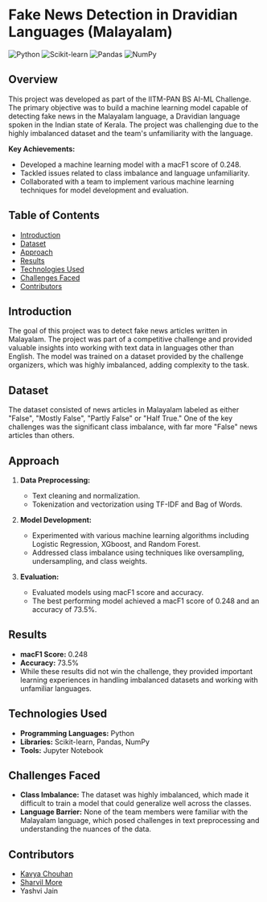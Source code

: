 # Fake News Detection in Dravidian Languages (Malayalam)

![Python](https://img.shields.io/badge/Python-3.x-blue) ![Scikit-learn](https://img.shields.io/badge/Scikit--learn-0.24-orange) ![Pandas](https://img.shields.io/badge/Pandas-1.3.0-green) ![NumPy](https://img.shields.io/badge/NumPy-1.21.0-yellow)

## Overview

This project was developed as part of the IITM-PAN BS AI-ML Challenge. The primary objective was to build a machine learning model capable of detecting fake news in the Malayalam language, a Dravidian language spoken in the Indian state of Kerala. The project was challenging due to the highly imbalanced dataset and the team's unfamiliarity with the language.

**Key Achievements:**
- Developed a machine learning model with a macF1 score of 0.248.
- Tackled issues related to class imbalance and language unfamiliarity.
- Collaborated with a team to implement various machine learning techniques for model development and evaluation.

## Table of Contents

- [Introduction](#introduction)
- [Dataset](#dataset)
- [Approach](#approach)
- [Results](#results)
- [Technologies Used](#technologies-used)
- [Challenges Faced](#challenges-faced)
- [Contributors](#contributors)

## Introduction

The goal of this project was to detect fake news articles written in Malayalam. The project was part of a competitive challenge and provided valuable insights into working with text data in languages other than English. The model was trained on a dataset provided by the challenge organizers, which was highly imbalanced, adding complexity to the task.

## Dataset

The dataset consisted of news articles in Malayalam labeled as either "False", "Mostly False", "Partly False" or "Half True." One of the key challenges was the significant class imbalance, with far more "False" news articles than others.

## Approach

1. **Data Preprocessing:**
   - Text cleaning and normalization.
   - Tokenization and vectorization using TF-IDF and Bag of Words.

2. **Model Development:**
   - Experimented with various machine learning algorithms including Logistic Regression, XGboost, and Random Forest.
   - Addressed class imbalance using techniques like oversampling, undersampling, and class weights.

3. **Evaluation:**
   - Evaluated models using macF1 score and accuracy.
   - The best performing model achieved a macF1 score of 0.248 and an accuracy of 73.5%.

## Results

- **macF1 Score:** 0.248
- **Accuracy:** 73.5%
- While these results did not win the challenge, they provided important learning experiences in handling imbalanced datasets and working with unfamiliar languages.

## Technologies Used

- **Programming Languages:** Python
- **Libraries:** Scikit-learn, Pandas, NumPy
- **Tools:** Jupyter Notebook

## Challenges Faced

- **Class Imbalance:** The dataset was highly imbalanced, which made it difficult to train a model that could generalize well across the classes.
- **Language Barrier:** None of the team members were familiar with the Malayalam language, which posed challenges in text preprocessing and understanding the nuances of the data.

## Contributors

- [Kavya Chouhan](https://github.com/kavyachouhan)
- [Sharvil More](https://github.com/Sharvil445)
- Yashvi Jain
